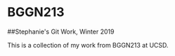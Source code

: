 # BGGN213 
##Stephanie's Git Work, Winter 2019

This is a collection of my work from BGGN213 at UCSD.